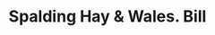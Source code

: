 ---
doi: 10.7916/D8W10HXR
date_other: '1865'
date_other_textual: '1865'
form: printed ephemera
genre:
- Invoices
name:
- Spalding Hay & Wales
object_in_context_url: https://biggert.cul.columbia.edu/items/view/ave_biggert_00456
subject_hierarchical_geographic:
- Boston, Massachusetts, United States
subject_name:
- Spalding Hay & Wales
title: Spalding Hay & Wales. Bill
sort_title: Spalding Hay & Wales. Bill
call_number: ave_biggert_00456
coordinates:
- 42.35805555555556,-71.06361111111111
pid: ave_biggert_00456
identifiers: ave_biggert_00456
permalink: /biggert/ave_biggert_00456/
layout: iiif-image-page
---